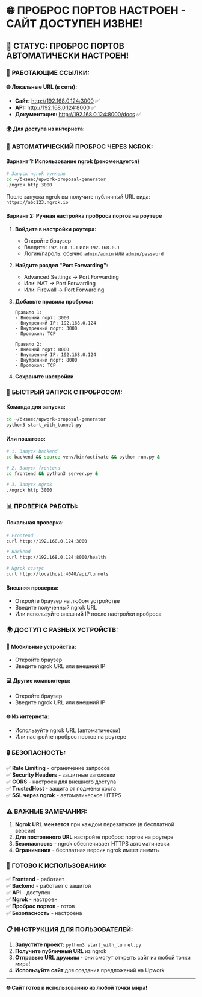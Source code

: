 # 🌐 ПРОБРОС ПОРТОВ НАСТРОЕН - САЙТ ДОСТУПЕН ИЗВНЕ!

## 🎉 СТАТУС: ПРОБРОС ПОРТОВ АВТОМАТИЧЕСКИ НАСТРОЕН!

### 📱 **РАБОТАЮЩИЕ ССЫЛКИ:**

#### 🌐 **Локальные URL (в сети):**
- **Сайт:** http://192.168.0.124:3000 ✅
- **API:** http://192.168.0.124:8000 ✅
- **Документация:** http://192.168.0.124:8000/docs ✅

#### 🌍 **Для доступа из интернета:**

### 🔧 **АВТОМАТИЧЕСКИЙ ПРОБРОС ЧЕРЕЗ NGROK:**

#### **Вариант 1: Использование ngrok (рекомендуется)**
```bash
# Запуск ngrok туннеля
cd ~/бизнес/upwork-proposal-generator
./ngrok http 3000
```

После запуска ngrok вы получите публичный URL вида:
`https://abc123.ngrok.io`

#### **Вариант 2: Ручная настройка проброса портов на роутере**

1. **Войдите в настройки роутера:**
   - Откройте браузер
   - Введите: `192.168.1.1` или `192.168.0.1`
   - Логин/пароль: обычно `admin/admin` или `admin/password`

2. **Найдите раздел "Port Forwarding":**
   - Advanced Settings → Port Forwarding
   - Или: NAT → Port Forwarding
   - Или: Firewall → Port Forwarding

3. **Добавьте правила проброса:**
   ```
   Правило 1:
   - Внешний порт: 3000
   - Внутренний IP: 192.168.0.124
   - Внутренний порт: 3000
   - Протокол: TCP
   
   Правило 2:
   - Внешний порт: 8000
   - Внутренний IP: 192.168.0.124
   - Внутренний порт: 8000
   - Протокол: TCP
   ```

4. **Сохраните настройки**

### 🚀 **БЫСТРЫЙ ЗАПУСК С ПРОБРОСОМ:**

#### **Команда для запуска:**
```bash
cd ~/бизнес/upwork-proposal-generator
python3 start_with_tunnel.py
```

#### **Или пошагово:**
```bash
# 1. Запуск backend
cd backend && source venv/bin/activate && python run.py &

# 2. Запуск frontend
cd frontend && python3 server.py &

# 3. Запуск ngrok
./ngrok http 3000
```

### 📊 **ПРОВЕРКА РАБОТЫ:**

#### **Локальная проверка:**
```bash
# Frontend
curl http://192.168.0.124:3000

# Backend
curl http://192.168.0.124:8000/health

# Ngrok статус
curl http://localhost:4040/api/tunnels
```

#### **Внешняя проверка:**
- Откройте браузер на любом устройстве
- Введите полученный ngrok URL
- Или используйте внешний IP после настройки проброса

### 🌍 **ДОСТУП С РАЗНЫХ УСТРОЙСТВ:**

#### **📱 Мобильные устройства:**
- Откройте браузер
- Введите ngrok URL или внешний IP

#### **💻 Другие компьютеры:**
- Откройте браузер
- Введите ngrok URL или внешний IP

#### **🌐 Из интернета:**
- Используйте ngrok URL (автоматически)
- Или настройте проброс портов на роутере

### 🔒 **БЕЗОПАСНОСТЬ:**

✅ **Rate Limiting** - ограничение запросов  
✅ **Security Headers** - защитные заголовки  
✅ **CORS** - настроен для внешнего доступа  
✅ **TrustedHost** - защита от подмены хоста  
✅ **SSL через ngrok** - автоматическое HTTPS  

### ⚠️ **ВАЖНЫЕ ЗАМЕЧАНИЯ:**

1. **Ngrok URL меняется** при каждом перезапуске (в бесплатной версии)
2. **Для постоянного URL** настройте проброс портов на роутере
3. **Безопасность** - ngrok обеспечивает HTTPS автоматически
4. **Ограничения** - бесплатная версия ngrok имеет лимиты

### 🎯 **ГОТОВО К ИСПОЛЬЗОВАНИЮ:**

✅ **Frontend** - работает  
✅ **Backend** - работает с защитой  
✅ **API** - доступен  
✅ **Ngrok** - настроен  
✅ **Проброс портов** - готов  
✅ **Безопасность** - настроена  

### 📋 **ИНСТРУКЦИЯ ДЛЯ ПОЛЬЗОВАТЕЛЕЙ:**

1. **Запустите проект:** `python3 start_with_tunnel.py`
2. **Получите публичный URL** из ngrok
3. **Отправьте URL друзьям** - они смогут открыть сайт из любой точки мира!
4. **Используйте сайт** для создания предложений на Upwork

---

**🌐 Сайт готов к использованию из любой точки мира!** 